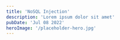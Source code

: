 ```yaml
---
title: 'NoSQL Injection'
description: 'Lorem ipsum dolor sit amet'
pubDate: 'Jul 08 2022'
heroImage: '/placeholder-hero.jpg'
---
```


